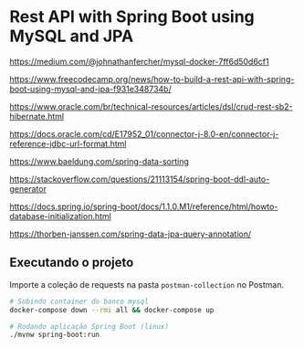 # Rest API with Spring Boot using MySQL and JPA

https://medium.com/@johnathanfercher/mysql-docker-7ff6d50d6cf1

https://www.freecodecamp.org/news/how-to-build-a-rest-api-with-spring-boot-using-mysql-and-jpa-f931e348734b/

https://www.oracle.com/br/technical-resources/articles/dsl/crud-rest-sb2-hibernate.html

https://docs.oracle.com/cd/E17952_01/connector-j-8.0-en/connector-j-reference-jdbc-url-format.html

https://www.baeldung.com/spring-data-sorting

https://stackoverflow.com/questions/21113154/spring-boot-ddl-auto-generator

https://docs.spring.io/spring-boot/docs/1.1.0.M1/reference/html/howto-database-initialization.html

https://thorben-janssen.com/spring-data-jpa-query-annotation/

## Executando o projeto

Importe a coleção de requests na pasta `postman-collection` no Postman.

```sh
# Subindo container do banco mysql
docker-compose down --rmi all && docker-compose up

# Rodando aplicação Spring Boot (linux)
./mvnw spring-boot:run
```
